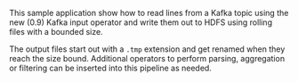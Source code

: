 This sample application show how to read lines from a Kafka topic using the new (0.9)
Kafka input operator and write them out to HDFS using rolling files with a bounded size.

The output files start out with a `.tmp` extension and get renamed when they reach the
size bound.  Additional operators to perform parsing, aggregation or filtering can be
inserted into this pipeline as needed.

